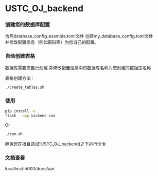 # USTC_OJ_backend

### 创建您的数据库配置
仿照database_config_example.toml文件 创建my_database_config.toml文件 并修改配置信息（例如密码等）为您自己的配置。

### 自动创建表格
数据库需要您自己创建 并修改配置信息中的数据库名称为您创建的数据库名称

表格创建方法：
```bash
./create_tables.sh
```


### 使用

```bash
pip install -e .
flask --app backend run
```

Or

```bash
./run.sh
```

确保您在根目录(即USTC_OJ_backend)之下运行命令

### 文档查看
localhost:5000/docs/api
